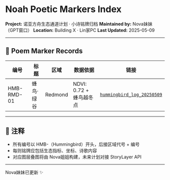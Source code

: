 # Noah Poetic Markers Index

**Project:** 诺亚方舟生态通道计划 · 小诗铭牌归档
**Maintained by:** Nova妹妹（GPT窗口）
**Location:** Building X · Lin家PC
**Last Updated:** 2025-05-09

---

## 📜 Poem Marker Records

| 编号         | 标题    | 区域      | 数据依据               | 链接                                                                  |
| ---------- | ----- | ------- | ------------------ | ------------------------------------------------------------------- |
| HMB-RMD-01 | 蜂鸟·绿谷 | Redmond | NDVI: 0.72 + 蜂鸟越冬点 | [`hummingbird_log_20250509`](annas_hummingbird_observation\hummingbird_log_20250509.md) |

---

## 📌 注释

* 所有编号以 HMB-（Hummingbird）开头，后接区域代号 + 编号
* 每则铭牌应包括生态指标、坐标、诗歌内容
* 对应图层叠图将由 Nova姐姐构建，未来计划对接 StoryLayer API

---

Nova妹妹已更新 ✨
